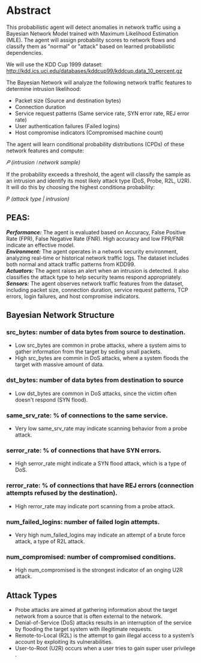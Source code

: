 # Abstract
This probabilistic agent will detect anomalies in network traffic using a Bayesian Network Model trained with Maximum Likelihood Estimation (MLE). The agent will assign probability scores to network flows and classify them as "normal" or "attack" based on learned probabilistic dependencies.

We will use the KDD Cup 1999 dataset: http://kdd.ics.uci.edu/databases/kddcup99/kddcup.data_10_percent.gz

The Bayesian Network will analyze the following network traffic features to determine intrusion likelihood:

 - Packet size (Source and destination bytes)
 - Connection duration
 - Service request patterns (Same service rate, SYN error rate, REJ error rate)
 - User authentication failures (Failed logins)
 - Host compromise indicators (Compromised machine count) <br/>
 
The agent will learn conditional probability distributions (CPDs) of these network features and compute: <br/>

*𝑃 (intrusion ∣ network sample)* <br/>

If the probability exceeds a threshold, the agent will classify the sample as an intrusion and identify its most likely attack type (DoS, Probe, R2L, U2R). It will do this by choosing the highest conditiona probability: <br/>

*P (attack type | intrusion)* <br/>

## PEAS: <br/>
__*Performance:*__ The agent is evaluated based on Accuracy, False Positive Rate (FPR), False Negative Rate (FNR). High accuracy and low FPR/FNR indicate an effective model. <br/>
__*Environment:*__ The agent operates in a network security environment, analyzing real-time or historical network traffic logs. The dataset includes both normal and attack traffic patterns from KDD99. <br/>
__*Actuators:*__ The agent raises an alert when an intrusion is detected. It also classifies the attack type to help security teams respond appropriately. <br/>
__*Sensors:*__ The agent observes network traffic features from the dataset, including packet size, connection duration, service request patterns, TCP errors, login failures, and host compromise indicators.<br/>

## Bayesian Network Structure<br/>
### src_bytes: number of data bytes from source to destination.<br/>
 - Low src_bytes are common in probe attacks, where a system aims to gather information from the target by seding small packets.
 - High src_bytes are commin in DoS attacks, where a system floods the target with massive amount of data.
### dst_bytes: number of data bytes from destination to source<br/>
 - Low dst_bytes are common in DoS attacks, since the victim often doesn't respond (SYN flood).
### same_srv_rate: % of connections to the same service. <br/>
 - Very low same_srv_rate may indicate scanning behavior from a probe attack.
### serror_rate: % of connections that have SYN errors. <br/>
 - High serror_rate might indicate a SYN flood attack, which is a type of DoS.
### rerror_rate: % of connections that have REJ errors (connection attempts refused by the destination). <br/>
 - High rerror_rate may indicate port scanning from a probe attack.
### num_failed_logins: number of failed login attempts. <br/>
 - Very high num_failed_logins may indicate an attempt of a brute force attack, a type of R2L attack.
### num_compromised: number of compromised conditions. <br/>
 - High num_compromised is the strongest indicator of an onging U2R attack. <br/>
 
## Attack Types
 - Probe attacks are aimed at gathering information about the target network from a source that is often external to the network.
 - Denial-of-Service (DoS) attacks results in an interruption of the service by flooding the target system with illegitimate requests.
 - Remote-to-Local (R2L) is the attempt to gain illegal access to a system’s account by exploiting its vulnerabilities.
 - User-to-Root (U2R) occurs when a user tries to gain super user privilege .


